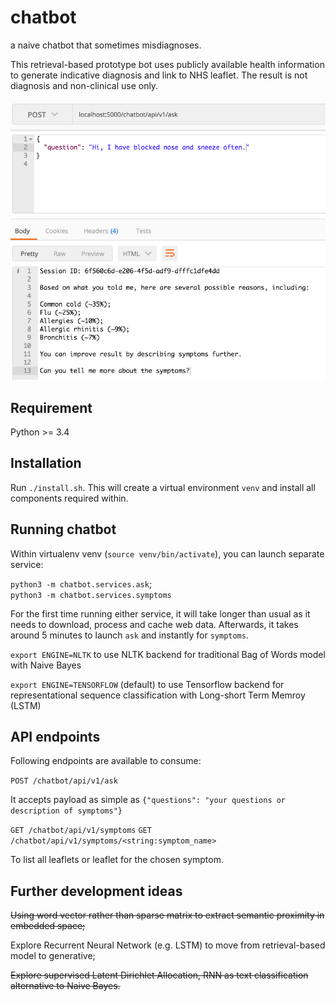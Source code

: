 # chatbot
a naive chatbot that sometimes misdiagnoses.

This retrieval-based prototype bot uses publicly available health information to generate indicative diagnosis and link to NHS leaflet. The result is not diagnosis and non-clinical use only.

![alt text](screenshots/example_cold.png "example common cold")

## Requirement
Python >= 3.4  

## Installation
Run `./install.sh`. This will create a virtual environment `venv` and install all components required within.

## Running chatbot
Within virtualenv venv (`source venv/bin/activate`), you can launch separate service:

`python3 -m chatbot.services.ask`;  
`python3 -m chatbot.services.symptoms`

For the first time running either service, it will take longer than usual as it needs to download, process and cache web data. Afterwards, it takes around 5 minutes to launch `ask` and instantly for `symptoms`.

`export ENGINE=NLTK` to use NLTK backend for traditional Bag of Words model with Naive Bayes  

`export ENGINE=TENSORFLOW` (default) to use Tensorflow backend for representational sequence classification with Long-short Term Memroy (LSTM)

## API endpoints
Following endpoints are available to consume:

`POST /chatbot/api/v1/ask`

It accepts payload as simple as `{"questions": "your questions or description of symptoms"}`  

`GET /chatbot/api/v1/symptoms`
`GET /chatbot/api/v1/symptoms/<string:symptom_name>`

To list all leaflets or leaflet for the chosen symptom.

## Further development ideas
~~Using word vector rather than sparse matrix to extract semantic proximity in embedded space;~~

Explore Recurrent Neural Network (e.g. LSTM) to move from retrieval-based model to generative;

~~Explore supervised Latent Dirichlet Allocation, RNN as text classification alternative to Naive Bayes.~~
